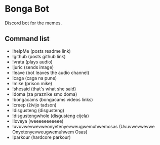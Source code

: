 # Bonga Bot
Discord bot for the memes.

Command list
---
- !helpMe (posts readme link)
- !github (posts github link)
- !vrata (plays audio)
- !juric (sends image)
- !leave (bot leaves the audio channel)
- !caga (caga na pune)
- !mike (prison mike)
- !shesaid (that's what she said)
- !doma (za praznike smo doma)
- !bongacams (bongacams videos links)
- !creep (živijo tadson)
- !disgusteng (disgusteng)
- !disgustengwhole (disgusteng cijela)
- !loveya (weeeeeeeeeee)
- !uvuvwevwevweonyetenyevweugwemuhwemosas (Uvuvwevwevwe Onyetenyevweugwemuhwem Osas)
- !parkour (hardcore parkour)